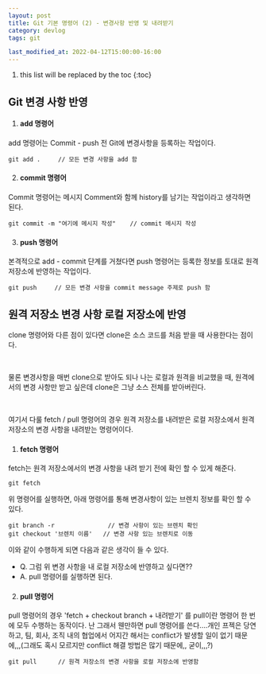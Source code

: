 ```yaml
---
layout: post
title: Git 기본 명령어 (2) - 변경사항 반영 및 내려받기
category: devlog
tags: git

last_modified_at: 2022-04-12T15:00:00-16:00
---
```


1. this list will be replaced by the toc
{:toc}

## Git 변경 사항 반영
1. #### add 명령어
add 명령어는 Commit - push 전 Git에 변경사항을 등록하는 작업이다.
~~~batch
git add .     // 모든 변경 사항을 add 함
~~~
  
2. #### commit 명령어
Commit 명령어는 메시지 Comment와 함께 history를 남기는 작업이라고 생각하면 된다.
~~~batch
git commit -m "여기에 메시지 작성"    // commit 메시지 작성
~~~

3. #### push 명령어
본격적으로 add - commit 단계를 거쳤다면 push 명령어는 등록한 정보를 토대로 원격 저장소에 반영하는 작업이다.
~~~batch
git push     // 모든 변경 사항을 commit message 주제로 push 함
~~~

## 원격 저장소 변경 사항 로컬 저장소에 반영
clone 명령어와 다른 점이 있다면 clone은 소스 코드를 처음 받을 때 사용한다는 점이다. 

<br>

물론 변경사항을 매번 clone으로 받아도 되나 나는 로컬과 원격을 비교했을 때, 원격에서의 변경 사항만 받고 싶은데 clone은 그냥 소스 전체를 받아버린다. 

<br>

여기서 다룰 fetch / pull 명령어의 경우 원격 저장소를 내려받은 로컬 저장소에서 원격 저장소의 변경 사항을 내려받는 명령어이다.

1. #### fetch 명령어
fetch는 원격 저장소에서의 변경 사항을 내려 받기 전에 확인 할 수 있게 해준다.
~~~batch
git fetch
~~~
위 명령어를 실행하면, 아래 명령어를 통해 변경사항이 있는 브렌치 정보를 확인 할 수 있다.
~~~batch
git branch -r               // 변경 사항이 있는 브렌치 확인
git checkout '브렌치 이름'   // 변경 사항 있는 브렌치로 이동
~~~
이와 같이 수행하게 되면 다음과 같은 생각이 들 수 있다.
+ Q. 그럼 위 변경 사항을 내 로컬 저장소에 반영하고 싶다면??
+ A. pull 명령어를 실행하면 된다.
2. #### pull 명령어
pull 명령어의 경우 'fetch + checkout branch + 내려받기' 를 pull이란 명령어 한 번에 모두 수행하는 동작이다.
난 그래서 웬만하면 pull 명령어를 쓴다....개인 프젝은 당연하고, 팀, 회사, 조직 내의 협업에서 어지간 해서는 conflict가 발생할 일이 없기 때문에,,,(그래도 혹시 모르지만 conflict 해결 방법은 많기 때문에,, 굳이,,,?)
~~~batch
git pull      // 원격 저장소의 변경 사항을 로컬 저장소에 반영함
~~~